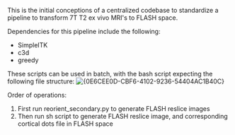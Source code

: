 This is the initial conceptions of a centralized codebase to standardize a pipeline to transform 7T T2 ex vivo MRI's to FLASH space.

Dependencies for this pipeline include the following:
- SimpleITK
- c3d
- greedy

These scripts can be used in batch, with the bash script expecting the following file structure:
![{0E6CEE0D-CBF6-4102-9236-54404AC1B40C}](https://github.com/user-attachments/assets/3a882f85-f25e-4b95-ad7d-198b4e69098b)

Order of operations:
1. First run reorient_secondary.py to generate FLASH reslice images
2. Then run sh script to generate FLASH reslice image, and corresponding cortical dots file in FLASH space
